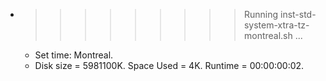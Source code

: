 * >>>>>>>>> Running inst-std-system-xtra-tz-montreal.sh ...
  * Set time: Montreal.
  * Disk size = 5981100K. Space Used = 4K. Runtime = 00:00:00:02.
